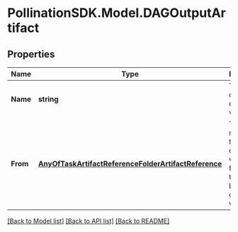 
# PollinationSDK.Model.DAGOutputArtifact

## Properties

Name | Type | Description | Notes
------------ | ------------- | ------------- | -------------
**Name** | **string** | The name of the output variable | 
**From** | [**AnyOfTaskArtifactReferenceFolderArtifactReference**](AnyOfTaskArtifactReferenceFolderArtifactReference.md) | The task reference to pull this output variable from. Note, this must be an output variable. | 

[[Back to Model list]](../README.md#documentation-for-models)
[[Back to API list]](../README.md#documentation-for-api-endpoints)
[[Back to README]](../README.md)

